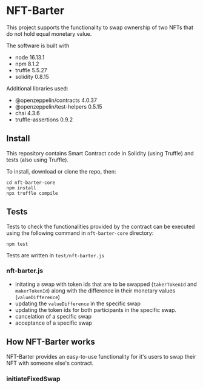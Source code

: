 # NFT-Barter

This project supports the functionality to swap ownership of two NFTs that do not hold equal monetary value.

The software is built with

- node 16.13.1
- npm 8.1.2
- truffle 5.5.27
- solidity 0.8.15

Additional libraries used:

- @openzeppelin/contracts 4.0.37
- @openzeppelin/test-helpers 0.5.15
- chai 4.3.6
- truffle-assertions 0.9.2

## Install

This repository contains Smart Contract code in Solidity (using
Truffle) and tests (also using Truffle).

To install, download or clone the repo, then:

    cd nft-barter-core
    npm install
    npx truffle compile

## Tests

Tests to check the functionalities provided by the contract can be executed using the following command in `nft-barter-core` directory:

    npm test
Tests are written in `test/nft-barter.js`
### nft-barter.js

- initating a swap with token ids that are to be swapped (`takerTokenId` and `makerTokenId`) along with the difference in their monetary values (`valueDifference`)
- updating the `valueDifference` in the specific swap
- updating the token ids for both participants in the specific swap.
- cancelation of a specific swap
- acceptance of a specific swap

## How NFT-Barter works

NFT-Barter provides an easy-to-use functionality for it's users to swap their NFT with someone else's contract.
### initiateFixedSwap